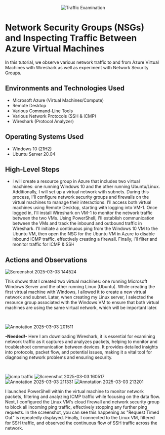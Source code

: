 <p align="center">
<img src="https://i.imgur.com/Ua7udoS.png" alt="Traffic Examination"/>
</p>

<h1>Network Security Groups (NSGs) and Inspecting Traffic Between Azure Virtual Machines</h1>
In this tutorial, we observe various network traffic to and from Azure Virtual Machines with Wireshark as well as experiment with Network Security Groups. <br />




<h2>Environments and Technologies Used</h2>

- Microsoft Azure (Virtual Machines/Compute)
- Remote Desktop
- Various Command-Line Tools
- Various Network Protocols (SSH & ICMP)
- Wireshark (Protocol Analyzer)

<h2>Operating Systems Used </h2>

- Windows 10 (21H2)
- Ubuntu Server 20.04

<h2>High-Level Steps</h2>

- I will create a resource group in Azure that includes two virtual machines: one running Windows 10 and the other running Ubuntu/Linux. Additionally, I will set up a virtual network with subnets. During this process, I'll configure network security groups and firewalls on the virtual machines to manage their interactions. I'll access both virtual machines using Remote Desktop, starting with logging into VM-1. Once logged in, I'll install Wireshark on VM-1 to monitor the network traffic between the two VMs. Using PowerShell, I'll establish communication between the VMs and track the inbound and outbound traffic in Wireshark. I'll initiate a continuous ping from the Windows 10 VM to the Ubuntu VM, then open the NSG for the Ubuntu VM in Azure to disable inbound ICMP traffic, effectively creating a firewall. Finally, I’ll filter and monitor traffic for ICMP & SSH

<h2>Actions and Observations</h2>

![Screenshot 2025-03-03 144524](https://github.com/user-attachments/assets/b8f6711b-3812-4eb8-825d-2b506122cb87)

</p>

<p>
This shows that I created two virtual machines: one running Microsoft Windows Server and the other running Linux (Ubuntu). While creating the first virtual machine with Windows, I allowed it to create a new virtual network and subnet. Later, when creating my Linux server, I selected the resource group associated with the Windows VM to ensure that both virtual machines are using the same virtual network, which will be important later.
</p>
<br />

<p>

![Annotation 2025-03-03 201511](https://github.com/user-attachments/assets/a9d25280-e4d1-4301-b358-e86e126fe84f)




<strong>-Needed!-</strong>
Here I am downloading Wireshark, it is essential for examining network traffic as it captures and analyzes packets, helping to monitor and troubleshoot communication between devices. It provides detailed insights into protocols, packet flow, and potential issues, making it a vital tool for diagnosing network problems and ensuring security.
</p>
<br />

<p>

![icmp traffic](https://github.com/user-attachments/assets/e97e9cfb-de80-45cc-9886-56b6c00549e0)
![Screenshot 2025-03-03 160517](https://github.com/user-attachments/assets/ccc4b744-e254-4112-8b33-e2d15388dc6b)
![Annotation 2025-03-03 211331](https://github.com/user-attachments/assets/b3fbbdba-864f-4b71-bcac-77114e2cacf5)
![Annotation 2025-03-03 213201](https://github.com/user-attachments/assets/b5c167b1-c9a5-4858-b579-50282157ad24)

<p>
I launched PowerShell within the virtual machine to monitor network packets, filtering and analyzing ICMP traffic while focusing on the data flow. Next, I configured the Linux VM's cloud firewall and network security group to block all incoming ping traffic, effectively stopping any further ping requests. In the screenshot, you can see this happening as "Request Timed Out" is repeatedly displayed. Finally, I connected to the Linux VM, filtered for SSH traffic, and observed the continuous flow of SSH traffic across the network.
</p>
<br />
